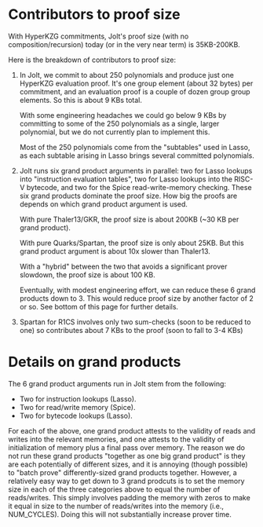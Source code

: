 # Contributors to proof size

With HyperKZG commitments, Jolt's proof size (with no composition/recursion) today (or in the very near term) is 35KB-200KB.

Here is the breakdown of contributors to proof size:

<OL>
<LI> In Jolt, we commit to about 250 polynomials and produce just one HyperKZG evaluation proof. 
  It's one group element (about 32 bytes) per commitment, and an evaluation proof is a couple of dozen group group elements.
  So this is about 9 KBs total. 

  With some engineering headaches we could go below 9 KBs by committing to some of the 250 polynomials as a single, larger
  polynomial, but we do not currently plan to implement this.

  Most of the 250 polynomials come from the "subtables" used in Lasso, as each subtable arising in Lasso brings several
  committed polynomials. 

<LI> Jolt runs six grand product arguments in parallel: two for Lasso lookups into "instruction evaluation tables",
two for Lasso lookups into the RISC-V bytecode, and two for the Spice read-write-memory checking. 
  These six grand products dominate the proof size. How big the proofs are depends on which grand product argument is used.

  With pure Thaler13/GKR, the proof size is about 200KB (~30 KB per grand product). 

  With pure Quarks/Spartan, the proof size is only about 25KB. But this grand product argument is about 10x slower than 
  Thaler13.

  With a "hybrid" between the two that avoids a significant prover slowdown, the proof size is about 100 KB. 

  Eventually, with modest engineering effort, we can reduce these 6 grand products down to 3. 
  This would reduce proof size by another factor of 2 or so. See bottom of this page for further details.
  
<LI> Spartan for R1CS involves only two sum-checks (soon to be reduced to one) so contributes about 
  7 KBs to the proof (soon to fall to 3-4 KBs) </LI>
  
</OL>

# Details on grand products
The 6 grand product arguments run in Jolt stem from the following:
<UL>
  <LI> Two for instruction lookups (Lasso). </LI>
  <LI> Two for read/write memory (Spice). </LI>
  <LI> Two for bytecode lookups (Lasso). </LI>
</UL>

For each of the above, one grand product attests to the validity of reads and writes into the relevant memories,
and one attests to the validity of initialization of memory plus a final pass over memory.
The reason we do not run these grand products "together as one big grand product" is they are 
each potentially of different sizes,
and it is annoying (though possible) to "batch prove" differently-sized grand products together.
However, a relatively easy way to get down to 3 grand prodcuts is to set the memory size
in each of the three categories above to equal the number of reads/writes. This simply involves 
padding the memory with zeros to make it equal in size to 
the number of reads/writes into the memory (i.e., NUM_CYCLES). Doing this will not substantially increase
prover time.
